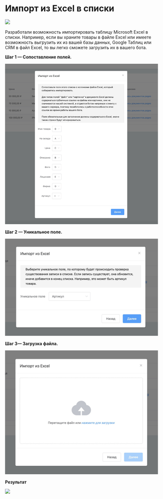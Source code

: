 # Импорт из Excel в списки

![](.gitbook/assets/aQp\_6gi3oyA.jpg)

Разработали возможность импортировать таблицу Microsoft Excel в списки. Например, если вы храните товары в файле Excel или имеете возможность выгрузить их из вашей базы данных, Google Таблиц или CRM в файл Excel, то вы легко сможете загрузить их в вашего бота.

**Шаг 1 — Сопоставление полей.**

![](.gitbook/assets/3kpQ7XUP40Q.jpg)

**Шаг 2 — Уникальное поле.**

![](.gitbook/assets/q0psFPZPjBw.jpg)

**Шаг 3— Загрузка файла.**

![](.gitbook/assets/1yKpSo2wVR0.jpg)

**Результат**

![](.gitbook/assets/9gCv\_r0mCsI.jpg)
